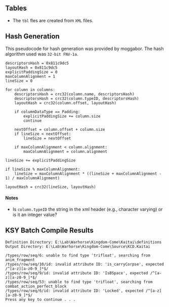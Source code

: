 ## Tables
* The `tbl` fles are created from `XML` files.

## Hash Generation
This pseudocode for hash generation was provided by moggabor.
The hash algorithm used was `32-bit FNV-1a`.

```
descriptorsHash = 0x811c9dc5
layoutHash = 0x811c9dc5
explicitPaddingSize = 0
maxColumnAlignment = 1
lineSize = 0

for column in columns:
	descriptorsHash = crc32(column.name, descriptorsHash)
	descriptorsHash = crc32(column.typeID, descriptorsHash)
	layoutHash = crc32(column.offset, layoutHash)

	if columnDataType == Padding:
		explicitPaddingSize += column.size
		continue

	nextOffset = column.offset + column.size
	if lineSize < nextOffset:
		lineSize = nextOffset

	if maxColumnAlignment < column.alignment:
		maxColumnAlignment = column.alignment

lineSize += explicitPaddingSize

if lineSize % maxColumnAlignment:
	lineSize = maxColumnAlignment * ((lineSize + maxColumnAlignment - 1) / maxColumnAlignment)

layoutHash = crc32(lineSize, layoutHash)
```

#### Notes
* Is `column.typeID` the string in the xml header (e.g., character varying) or is it an integer value?

## KSY Batch Compile Results
```
Definition Directory: E:\Lab\Warhorse\Kingdom-Come\Kaitai\definitions
Output Directory: E:\Lab\Warhorse\Kingdom-Come\Source\KCD.Kaitai

/types/row/seq/6: unable to find type 'trifloat', searching from anim_fragment
/types/row/seq/10/id: invalid attribute ID: 'is_carryCorpse', expected /^[a-z][a-z0-9_]*$/
/types/row/seq/9/id: invalid attribute ID: 'IsBSpace', expected /^[a-z][a-z0-9_]*$/
/types/row/seq/53: unable to find type 'trifloat', searching from combat_action_perfect_block
/types/row/seq/6/id: invalid attribute ID: 'Locked', expected /^[a-z][a-z0-9_]*$/
Press any key to continue . . .
```
